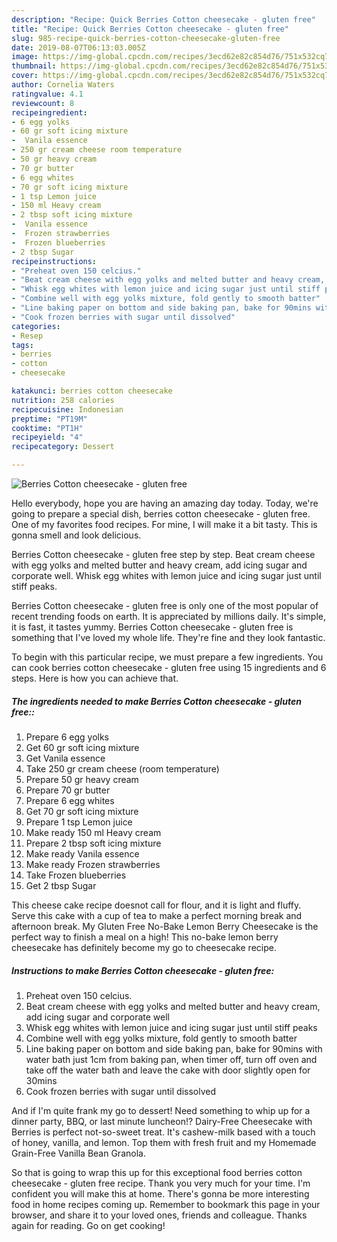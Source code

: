 ```yaml
---
description: "Recipe: Quick Berries Cotton cheesecake - gluten free"
title: "Recipe: Quick Berries Cotton cheesecake - gluten free"
slug: 985-recipe-quick-berries-cotton-cheesecake-gluten-free
date: 2019-08-07T06:13:03.005Z
image: https://img-global.cpcdn.com/recipes/3ecd62e82c854d76/751x532cq70/berries-cotton-cheesecake-gluten-free-recipe-main-photo.jpg
thumbnail: https://img-global.cpcdn.com/recipes/3ecd62e82c854d76/751x532cq70/berries-cotton-cheesecake-gluten-free-recipe-main-photo.jpg
cover: https://img-global.cpcdn.com/recipes/3ecd62e82c854d76/751x532cq70/berries-cotton-cheesecake-gluten-free-recipe-main-photo.jpg
author: Cornelia Waters
ratingvalue: 4.1
reviewcount: 8
recipeingredient:
- 6 egg yolks
- 60 gr soft icing mixture
-  Vanila essence
- 250 gr cream cheese room temperature
- 50 gr heavy cream
- 70 gr butter
- 6 egg whites
- 70 gr soft icing mixture
- 1 tsp Lemon juice
- 150 ml Heavy cream
- 2 tbsp soft icing mixture
-  Vanila essence
-  Frozen strawberries
-  Frozen blueberries
- 2 tbsp Sugar
recipeinstructions:
- "Preheat oven 150 celcius."
- "Beat cream cheese with egg yolks and melted butter and heavy cream, add icing sugar and corporate well"
- "Whisk egg whites with lemon juice and icing sugar just until stiff peaks"
- "Combine well with egg yolks mixture, fold gently to smooth batter"
- "Line baking paper on bottom and side baking pan, bake for 90mins with water bath just 1cm from baking pan, when timer off, turn off oven and take off the water bath and leave the cake with door slightly open for 30mins"
- "Cook frozen berries with sugar until dissolved"
categories:
- Resep
tags:
- berries
- cotton
- cheesecake

katakunci: berries cotton cheesecake
nutrition: 258 calories
recipecuisine: Indonesian
preptime: "PT19M"
cooktime: "PT1H"
recipeyield: "4"
recipecategory: Dessert

---
```



![Berries Cotton cheesecake - gluten free](https://img-global.cpcdn.com/recipes/3ecd62e82c854d76/751x532cq70/berries-cotton-cheesecake-gluten-free-recipe-main-photo.jpg)

Hello everybody, hope you are having an amazing day today. Today, we're going to prepare a special dish, berries cotton cheesecake - gluten free. One of my favorites food recipes. For mine, I will make it a bit tasty. This is gonna smell and look delicious.

Berries Cotton cheesecake - gluten free step by step. Beat cream cheese with egg yolks and melted butter and heavy cream, add icing sugar and corporate well. Whisk egg whites with lemon juice and icing sugar just until stiff peaks.

Berries Cotton cheesecake - gluten free is only one of the most popular of recent trending foods on earth. It is appreciated by millions daily. It's simple, it is fast, it tastes yummy. Berries Cotton cheesecake - gluten free is something that I've loved my whole life. They're fine and they look fantastic.


To begin with this particular recipe, we must prepare a few ingredients. You can cook berries cotton cheesecake - gluten free using 15 ingredients and 6 steps. Here is how you can achieve that.

##### The ingredients needed to make Berries Cotton cheesecake - gluten free::

1. Prepare 6 egg yolks
1. Get 60 gr soft icing mixture
1. Get  Vanila essence
1. Take 250 gr cream cheese (room temperature)
1. Prepare 50 gr heavy cream
1. Prepare 70 gr butter
1. Prepare 6 egg whites
1. Get 70 gr soft icing mixture
1. Prepare 1 tsp Lemon juice
1. Make ready 150 ml Heavy cream
1. Prepare 2 tbsp soft icing mixture
1. Make ready  Vanila essence
1. Make ready  Frozen strawberries
1. Take  Frozen blueberries
1. Get 2 tbsp Sugar


This cheese cake recipe doesnot call for flour, and it is light and fluffy. Serve this cake with a cup of tea to make a perfect morning break and afternoon break. My Gluten Free No-Bake Lemon Berry Cheesecake is the perfect way to finish a meal on a high! This no-bake lemon berry cheesecake has definitely become my go to cheesecake recipe. 

##### Instructions to make Berries Cotton cheesecake - gluten free:

1. Preheat oven 150 celcius.
1. Beat cream cheese with egg yolks and melted butter and heavy cream, add icing sugar and corporate well
1. Whisk egg whites with lemon juice and icing sugar just until stiff peaks
1. Combine well with egg yolks mixture, fold gently to smooth batter
1. Line baking paper on bottom and side baking pan, bake for 90mins with water bath just 1cm from baking pan, when timer off, turn off oven and take off the water bath and leave the cake with door slightly open for 30mins
1. Cook frozen berries with sugar until dissolved


And if I&#39;m quite frank my go to dessert! Need something to whip up for a dinner party, BBQ, or last minute luncheon!? Dairy-Free Cheesecake with Berries is perfect not-so-sweet treat. It&#39;s cashew-milk based with a touch of honey, vanilla, and lemon. Top them with fresh fruit and my Homemade Grain-Free Vanilla Bean Granola. 

So that is going to wrap this up for this exceptional food berries cotton cheesecake - gluten free recipe. Thank you very much for your time. I'm confident you will make this at home. There's gonna be more interesting food in home recipes coming up. Remember to bookmark this page in your browser, and share it to your loved ones, friends and colleague. Thanks again for reading. Go on get cooking!
